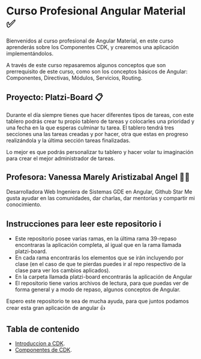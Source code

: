 # Curso Profesional Angular Material ✅

Bienvenidos al curso profesional de Angular Material, en este curso aprenderás sobre los Componentes CDK, y crearemos una aplicación implementándolos.

A través de este curso repasaremos algunos conceptos que son prerrequisito de este curso, como son los conceptos básicos de Angular: Componentes, Directivas, Módulos, Servicios, Routing.

## Proyecto: Platzi-Board 📋

Durante el día siempre tienes que hacer diferentes tipos de tareas, con este tablero podrás crear tu propio tablero de tareas y colocarles una prioridad y una fecha en la que esperas culminar tu tarea. El tablero tendrá tres secciones una las tareas creadas y por hacer, otra que estas en progreso realizándola y la última sección tareas finalizadas.

Lo mejor es que podrás personalizar tu tablero y hacer volar tu imaginación para crear el mejor administrador de tareas.

## Profesora: Vanessa Marely Aristizabal Angel 👩‍💻
Desarrolladora Web
Ingeniera de Sistemas
GDE en Angular, Github Star
Me gusta ayudar en las comunidades, dar charlas, dar mentorías y compartir mi conocimiento. 

## Instrucciones para leer este repositorio ℹ️
- Este repositorio posee varias ramas, en la última rama 39-repaso encontraras la aplicación completa, al igual que en la rama llamada platzi-board.
- En cada rama encontrarás los elementos que se irán incluyendo por clase (en el caso de que te pierdas puedes ir al repo respectivo de la clase para ver los cambios aplicados).
- En la carpeta llamada platzi-board encontrarás la aplicación de Angular
- El repositorio tiene varios archivos de lectura, para que puedas ver de forma general y a modo de repaso, algunos conceptos de Angular.

Espero este repositorio te sea de mucha ayuda, para que juntos podamos crear esta gran aplicación de angular 👍


## Tabla de contenido

- [Introduccion a CDK](cdk.md).
- [Componentes de CDK](components-cdk.md).

